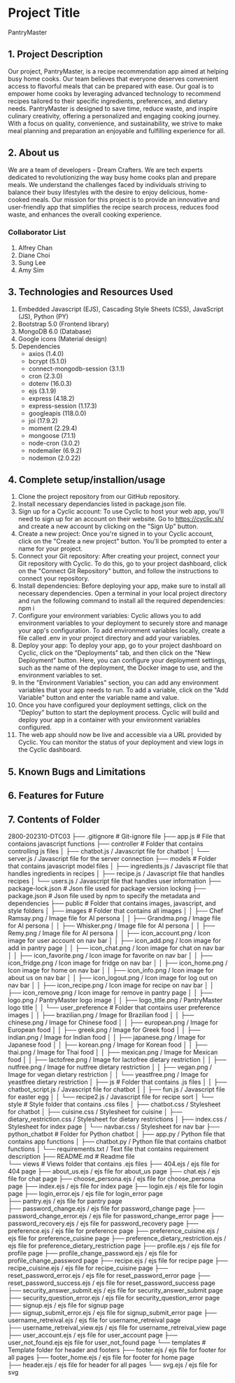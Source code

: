 # Project Title
PantryMaster

## 1. Project Description
Our project, PantryMaster, is a recipe recommendation app aimed at helping busy home cooks. Our team believes that everyone deserves convenient access to flavorful meals that can be prepared with ease. Our goal is to empower home cooks by leveraging advanced technology to recommend recipes tailored to their specific ingredients, preferences, and dietary needs. PantryMaster is designed to save time, reduce waste, and inspire culinary creativity, offering a personalized and engaging cooking journey. With a focus on quality, convenience, and sustainability, we strive to make meal planning and preparation an enjoyable and fulfilling experience for all.

## 2. About us 
We are a team of developers - Dream Crafters. We are tech experts dedicated to revolutionizing the way busy home cooks plan and prepare meals. We understand the challenges faced by individuals striving to balance their busy lifestyles with the desire to enjoy delicious, home-cooked meals. Our mission for this project is to provide an innovative and user-friendly app that simplifies the recipe search process, reduces food waste, and enhances the overall cooking experience. 
### Collaborator List
1. Alfrey Chan
2. Diane Choi
3. Sung Lee
4. Amy Sim

## 3. Technologies and Resources Used
1. Embedded Javascript (EJS), Cascading Style Sheets (CSS), JavaScript (JS), Python (PY)
2. Bootstrap 5.0 (Frontend library)
3. MongoDB 6.0 (Database)
4. Google icons (Material design)
5. Dependencies
    - axios (1.4.0)
    - bcrypt (5.1.0)
    - connect-mongodb-session (3.1.1)
    - cron (2.3.0)
    - dotenv (16.0.3)
    - ejs (3.1.9)
    - express (4.18.2)
    - express-session (1.17.3)
    - googleapis (118.0.0)
    - joi (17.9.2)
    - moment (2.29.4)
    - mongoose (7.1.1)
    - node-cron (3.0.2)
    - nodemailer (6.9.2)
    - nodemon (2.0.22)

## 4. Complete setup/installion/usage
1. Clone the project repository from our GitHub repository.
2. Install necessary dependancies listed in package.json file. 
3. Sign up for a Cyclic account: To use Cyclic to host your web app, you'll need to sign up for an account on their website. Go to https://cyclic.sh/ and create a new account by clicking on the "Sign Up" button.
4. Create a new project: Once you're signed in to your Cyclic account, click on the "Create a new project" button. You'll be prompted to enter a name for your project.
5. Connect your Git repository: After creating your project, connect your Git repository with Cyclic. To do this, go to your project dashboard, click on the "Connect Git Repository" button, and follow the instructions to connect your repository.
6. Install dependencies: Before deploying your app, make sure to install all necessary dependencies. Open a terminal in your local project directory and run the following command to install all the required dependencies: npm i
7. Configure your environment variables: Cyclic allows you to add environment variables to your deployment to securely store and manage your app's configuration. To add environment variables locally, create a file called .env in your project directory and add your variables.
8. Deploy your app: To deploy your app, go to your project dashboard on Cyclic, click on the "Deployments" tab, and then click on the "New Deployment" button. Here, you can configure your deployment settings, such as the name of the deployment, the Docker image to use, and the environment variables to set.
9. In the "Environment Variables" section, you can add any environment variables that your app needs to run. To add a variable, click on the "Add Variable" button and enter the variable name and value.
10. Once you have configured your deployment settings, click on the "Deploy" button to start the deployment process. Cyclic will build and deploy your app in a container with your environment variables configured.
11. The web app should now be live and accessible via a URL provided by Cyclic. You can monitor the status of your deployment and view logs in the Cyclic dashboard.

## 5. Known Bugs and Limitations



## 6. Features for Future



## 7. Contents of Folder
2800-202310-DTC03
├── .gitignore                          # Git-ignore file 
├── app.js                              # File that contaions javascript functions
├── controller                          # Folder that contains controlling js files 
│   ├── chatbot.js                              / Javascript file for chatbot
│   └── server.js                               / Javascript file for the server connection
├── models                              # Folder that contains javascript model files
│   ├── ingredients.js                          / Javascript file that handles ingredients in recipes
│   ├── recipe.js                               / Javascript file that handles recipes 
│   └── users.js                                / Javascript file that handles user information
├── package-lock.json                   # Json file used for package version locking
├── package.json                        # Json file used by npm to specify the metadata and dependencies 
├── public                              # Folder that contains images, javascript, and style folders
│   ├── images                              # Folder that contains all images 
│   │   ├── Chef Ramsay.png                     / Image file for AI persona
│   │   ├── Grandma.png                         / Image file for AI persona
│   │   ├── Whisker.png                         / Image file for AI persona
│   │   ├── Remy.png                            / Image file for AI persona
│   │   ├── icon_account.png                    / Icon image for user account on nav bar
│   │   ├── icon_add.png                        / Icon image for add in pantry page
│   │   ├── icon_chat.png                       / Icon image for chat on nav bar
│   │   ├── icon_favorite.png                   / Icon image for favorite on nav bar
│   │   ├── icon_fridge.png                     / Icon image for fridge on nav bar
│   │   ├── icon_home.png                       / Icon image for home on nav bar
│   │   ├── icon_info.png                       / Icon image for about us on nav bar
│   │   ├── icon_logout.png                     / Icon image for log out on nav bar
│   │   ├── icon_recipe.png                     / Icon image for recipe on nav bar
│   │   ├── icon_remove.png                     / Icon image for remove in pantry page
│   │   ├── logo.png                            / PantryMaster logo image
│   │   ├── logo_title.png                      / PantryMaster logo title
│   │   └── user_preference                 # Folder that contains user preference images
│   │       ├── brazilian.png                   / Image for Brazilian food 
│   │       ├── chinese.png                     / Image for Chinese food 
│   │       ├── european.png                    / Image for European food 
│   │       ├── greek.png                       / Image for Greek food 
│   │       ├── indian.png                      / Image for Indian food 
│   │       ├── japanese.png                    / Image for Japanese food 
│   │       ├── korean.png                      / Image for Korean food 
│   │       ├── thai.png                        / Image for Thai food 
│   │       ├── mexican.png                     / Image for Mexican food 
│   │       ├── lactofree.png                   / Image for lactofree dietary restriction
│   │       ├── nutfree.png                     / Image for nutfree dietary restriction
│   │       ├── vegan.png                       / Image for vegan dietary restriction
│   │       └── yeastfree.png                   / Image for yeastfree dietary restriction
│   ├── js                                  # Folder that contains .js files
│   │   ├── chatbot_script.js                   / Javascript file for chatbot
│   │   ├── fun.js                              / Javascript file for easter egg
│   │   └── recipe2.js                          / Javascript file for recipe sort
│   └── style                               # Style folder that contains .css files
│       ├── chatbot.css                         / Stylesheet for chatbot
│       ├── cuisine.css                         / Stylesheet for cuisine
│       ├── dietary_restriction.css             / Stylesheet for dietary restrictions 
│       ├── index.css                           / Stylesheet for index page
│       └── navbar.css                          / Stylesheet for nav bar
├── python_chatbot                      # Folder for Python chatbot
│   ├── app.py                                  / Python file that contains app functions
│   ├── chatbot.py                              / Python file that contains chatbot functions
│   └── requirements.txt                        / Text file that contains requirement description
├── README.md                           # Readme file        
└── views                               # Views folder that contains .ejs files
    ├── 404.ejs                                 / ejs file for 404 page
    ├── about_us.ejs                            / ejs file for about_us page
    ├── chat.ejs                                / ejs file for chat page
    ├── choose_persona.ejs                      / ejs file for choose_persona page
    ├── index.ejs                               / ejs file for index page
    ├── login.ejs                               / ejs file for login page
    ├── login_error.ejs                         / ejs file for login_error page    
    ├── pantry.ejs                              / ejs file for pantry page   
    ├── password_change.ejs                     / ejs file for password_change page
    ├── password_change_error.ejs               / ejs file for password_change_error page
    ├── password_recovery.ejs                   / ejs file for password_recovery page
    ├── preference.ejs                          / ejs file for preference page
    ├── preference_cuisine.ejs                  / ejs file for preference_cuisine page
    ├── preference_dietary_restriction.ejs      / ejs file for preference_dietary_restriction page
    ├── profile.ejs                             / ejs file for profile page
    ├── profile_change_password.ejs             / ejs file for profile_change_password page
    ├── recipe.ejs                              / ejs file for recipe page
    ├── recipe_cuisine.ejs                      / ejs file for recipe_cuisine page
    ├── reset_password_error.ejs                / ejs file for reset_password_error page
    ├── reset_password_success.ejs              / ejs file for reset_password_success page
    ├── security_answer_submit.ejs              / ejs file for security_answer_submit page
    ├── security_question_error.ejs             / ejs file for security_question_error page
    ├── signup.ejs                              / ejs file for signup page    
    ├── signup_submit_error.ejs                 / ejs file for signup_submit_error page
    ├── username_retreival.ejs                  / ejs file for username_retreival page    
    ├── username_retreival_view.ejs             / ejs file for username_retreival_view page
    ├── user_account.ejs                        / ejs file for user_account page
    ├── user_not_found.ejs                       ejs file for user_not_found page
    └── templates                       # Template folder for header and footers 
        ├── footer.ejs                          / ejs file for footer for all pages
        ├── footer_home.ejs                     / ejs file for footer for home page    
        ├── header.ejs                          / ejs file for header for all pages
        └── svg.ejs                             / ejs file for svg 
